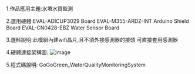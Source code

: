 1.作品應用主題:水塔水質監測

2.選用硬體:EVAL-ADICUP3029 Board EVAL-M355-ARDZ-INT Arduino Shield Board EVAL-CN0428-EBZ Water Sensor Board

3.選料說明:此模組內建wifi晶片,且不須外接感測器的接頭 可直接套用感測器

4.硬體連接架構圖:
![image](https://user-images.githubusercontent.com/72731163/125153113-32413900-e184-11eb-894b-af92e185d249.png)

5.程式碼說明:
GoGoGreen_WaterQualityMonitoringSystem
